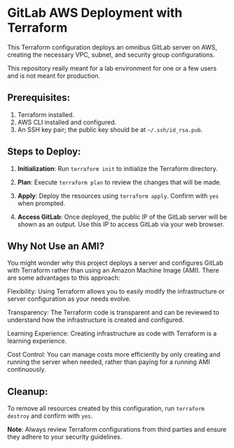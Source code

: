 # GitLab AWS Deployment with Terraform

This Terraform configuration deploys an omnibus GitLab server on AWS, creating the necessary VPC, subnet, and security group configurations.

This repository really meant for a lab environment for one or a few users and is not meant for production.

## Prerequisites:

1. Terraform installed.
2. AWS CLI installed and configured.
3. An SSH key pair; the public key should be at `~/.ssh/id_rsa.pub`.

## Steps to Deploy:

1. **Initialization**: Run `terraform init` to initialize the Terraform directory.

2. **Plan**: Execute `terraform plan` to review the changes that will be made.

3. **Apply**: Deploy the resources using `terraform apply`. Confirm with `yes` when prompted.

4. **Access GitLab**: Once deployed, the public IP of the GitLab server will be shown as an output. Use this IP to access GitLab via your web browser.

## Why Not Use an AMI?

You might wonder why this project deploys a server and configures GitLab with Terraform rather than using an Amazon Machine Image (AMI). There are some advantages to this approach:

Flexibility: Using Terraform allows you to easily modify the infrastructure or server configuration as your needs evolve.

Transparency: The Terraform code is transparent and can be reviewed to understand how the infrastructure is created and configured.

Learning Experience: Creating infrastructure as code with Terraform is a learning experience.

Cost Control: You can manage costs more efficiently by only creating and running the server when needed, rather than paying for a running AMI continuously.

## Cleanup:

To remove all resources created by this configuration, run `terraform destroy` and confirm with `yes`.

**Note**: Always review Terraform configurations from third parties and ensure they adhere to your security guidelines.
